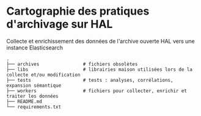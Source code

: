 # Cartographie des pratiques d'archivage sur HAL

Collecte et enrichissement des données de l'archive ouverte HAL vers une instance Elasticsearch

```
.
├── archives                # fichiers obsolètes
├── libs                    # librairies maison utilisées lors de la collecte et/ou modification
├── tests                   # tests : analyses, corrélations, expansion sémantique
├── workers                 # fichiers pour collecter, enrichir et traiter les données
├── README.md
└── requirements.txt
